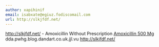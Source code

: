 ```yaml
---
author: xapihinif
email: isabxate@egiuz.fodiscomail.com
url: http://slkjfdf.net/
---
```


http://slkjfdf.net/ - Amoxicillin Without Prescription <a href="http://slkjfdf.net/">Amoxicillin 500 Mg</a> dda.pwhg.blog.dandart.co.uk.jjl.vu http://slkjfdf.net/